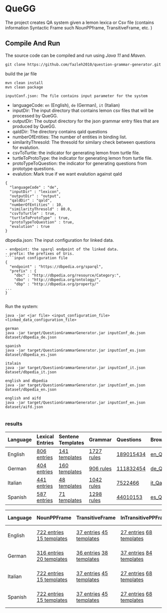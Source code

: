 # QueGG
The project creates QA system given a lemon lexica or Csv file (contains information Syntactic Frame such NounPPframe, TransitiveFrame, etc. )

## Compile And Run
<p>The source code can be compiled and run using <em>Java 11</em> and <em>Maven</em>.</p>

```shell script
git clone https://github.com/fazleh2010/question-grammar-generator.git 
```
build the jar file
```shell script
mvn clean install
mvn clean package

inputConf.json: The file contains input parameter for the system
```
- languageCode: `en` (English), `de` (German), `it` (Italian)
- inputDir: The input directory that contains lemon csv files  that will be processed by QueGG. 
- outputDir: The output directory for the json grammar entry files that are produced by QueGG.
- qaldDir: The directory contains qald questions
- numberOfEntities: The number of entities in binding list. 
- similarityThresold: The thresold for similary check between questions for evalution.
- csvToTurtle: the indicator for generating lemon from turtle file.
- turtleToProtoType: the indicator for generating lemon from turtle file.
- protoTypeToQuestion: the indicator for generating questions from prototype questions.
- evalution: Mark true if we want evalution against qald
````input configuration file
{
  "languageCode" : "de",
  "inputDir" : "lexicon",
  "outputDir" : "output",
  "qaldDir" : "qald",
  "numberOfEntities" : 10,
  "similarityThresold" : 80.0,
  "csvToTurtle" : true,
  "turtleToProtoType" : true,
  "protoTypeToQuestion" : true,
  "evalution" : true
}

````
dbpedia.json: The input configuration for linked data.
```
- endpoint: the sparql endpoint of the linked data.
- prefix: the prefixes of Uris.
````input configuration file
{
  "endpoint" : "https://dbpedia.org/sparql",
  "prefix" : {
    "dbc" : "http://dbpedia.org/resource/Category:",
    "dbo" : "http://dbpedia.org/ontology/",
    "dbp" : "http://dbpedia.org/property/"
...
}
   
````


Run the system:
````shell script
java -jar <jar file> <input_configuration_file> <linked_data_configuration_file>

german
java -jar target/QuestionGrammarGenerator.jar inputConf_de.json dataset/dbpedia_de.json   

spanish
java -jar target/QuestionGrammarGenerator.jar inputConf_es.json dataset/dbpedia_es.json        

italain
java -jar target/QuestionGrammarGenerator.jar inputConf_it.json dataset/dbpedia_it.json  

english and dbpedia
java -jar target/QuestionGrammarGenerator.jar inputConf_en.json dataset/dbpedia_en.json 

english and aifd
java -jar target/QuestionGrammarGenerator.jar inputConf_en.json dataset/aifd.json 
                                 
````  

### results

| Language      | Lexical Entries        | Sentene Templates | Grammar | Questions | Browser |
| :------------ |:---------------| :-----|:-----|:-----|:-----|
| English       |[806 entries](https://docs.google.com/spreadsheets/d/1GnAGi3WE-qcx-YFTnCgNHBPgQQhR96FNfRfVvP1r0JA/edit?usp=sharing)| [141 templates](https://www.google.com)|[1727 rules](https://github.com/fazleh2010/multilingual-grammar-generator/tree/main/result/en/grammar)|[189015434](https://www.google.com)|[en_QaSystem](https://www.google.com)|
| German        |[404 entries](https://docs.google.com/spreadsheets/d/1jbmbmOuzwxf2g4G0olHfeozo3v2M85JyZFIZYJ-f9yE/edit?usp=sharing)| [160 templates](https://www.google.com) |[906 rules](https://www.google.com)|[111832454](https://www.google.com)|[de_QaSystem](https://www.google.com)|
| Italian       |[441 entries](https://docs.google.com/spreadsheets/d/1Lv_VUXG-0k5l-BRxo9GZ0AmcgSsUb2IeLnVR20qNu7k/edit?usp=sharing)| [48 templates](https://www.google.com) |[1042 rules](https://www.google.com)|[7522466](https://www.google.com)|[it_QaSystem](https://www.google.com)|
| Spanish       |[587 entries](https://docs.google.com/spreadsheets/d/1jls7tTbpSe9QZwqW8D4d-hmGdX-pw0UjTEunryeAIIk/edit?usp=sharing)| [71 templates](https://www.google.com)|[1298 rules](https://www.google.com)|[44010153](https://www.google.com)|[es_QaSystem](https://www.google.com)|


| Language      | NounPPFrame    | TransitiveFrame | InTransitivePPFrame | Attributive Adjection | Gradable Adjection|
| :------------ |:---------------| :-----|:-----|:-----|:-----|
| English       | [722 entries](https:) [15 templates](https:)| [37 entries](https:) [45 templates](https:) |[27 entries](https:) [68 templates](https:)|[15 entries](https:) [5 templates](https:)|[5 entries](https:) [8 templates](https:)|
| German        | [316 entries](https:) [20 templates](https:)| [36 entries](https:) [38 templates](https:) |[37 entries](https:) [84 templates](https:)|[6 entries](https:) [11 templates](https:)|[9 entries](https:) [7 templates](https:)|
| Italian       | [722 entries](https:) [15 templates](https:)| [37 entries](https:) [45 templates](https:) |[27 entries](https:) [68 templates](https:)|[15 entries](https:) [5 templates](https:)|[5 entries](https:) [8 templates](https:)|
| Spanish       | [722 entries](https:) [15 templates](https:)| [37 entries](https:) [45 templates](https:) |[27 entries](https:) [68 templates](https:)|[15 entries](https:) [5 templates](https:)|[5 entries](https:) [8 templates](https:)|





